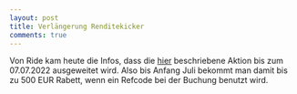 ```yaml
---
layout: post
title: Verlängerung Renditekicker
comments: true
---
```


Von Ride kam heute die Infos, dass die <a target="_blank" href="https://blog.kapitalturbo.com/2022/05/17/Ride-Aktion/">hier</a> beschriebene Aktion bis zum 07.07.2022 ausgeweitet wird.
Also bis Anfang Juli bekommt man damit bis zu 500 EUR Rabett, wenn ein Refcode bei der Buchung benutzt wird.
